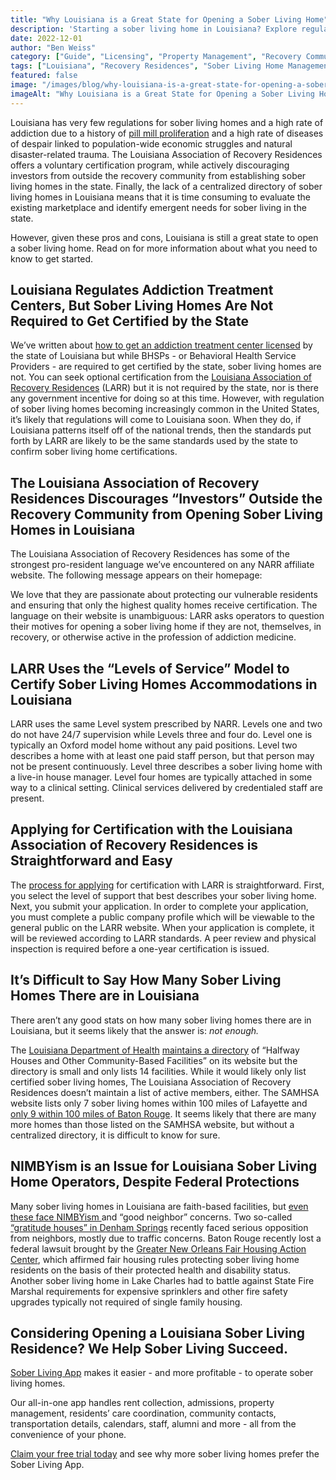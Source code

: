 ```yaml
---
title: "Why Louisiana is a Great State for Opening a Sober Living Home"
description: 'Starting a sober living home in Louisiana? Explore regulations & opportunities (as of late 2022) in this Sober Living App blog post.'
date: 2022-12-01
author: "Ben Weiss"
category: ["Guide", "Licensing", "Property Management", "Recovery Community", "Regulations", "Sober Living Management"]
tags: ["Louisiana", "Recovery Residences", "Sober Living Home Management", "State Certification", "State Licesning", "Louisiana Association Of Recovery Residences", "Narr", "Levels Of Service", "Samhsa", "Greater New Orleans Fair Housing Action Center", "Denham Springs", "Baton Rouge", "Lafayette"]
featured: false
image: "/images/blog/why-louisiana-is-a-great-state-for-opening-a-sober-living-home.jpg"
imageAlt: "Why Louisiana is a Great State for Opening a Sober Living Home"
---
```


Louisiana has very few regulations for sober living homes and a high rate of addiction due to a history of [pill mill proliferation](<https://www.kennedy.senate.gov/public/2021/11/icymi-a-simple-way-to-battle-the-opioid-crisis>) and a high rate of diseases of despair linked to population-wide economic struggles and natural disaster-related trauma. The Louisiana Association of Recovery Residences offers a voluntary certification program, while actively discouraging investors from outside the recovery community from establishing sober living homes in the state. Finally, the lack of a centralized directory of sober living homes in Louisiana means that it is time consuming to evaluate the existing marketplace and identify emergent needs for sober living in the state. 

However, given these pros and cons, Louisiana is still a great state to open a sober living home. Read on for more information about what you need to know to get started.

## Louisiana Regulates Addiction Treatment Centers, But Sober Living Homes Are Not Required to Get Certified by the State

We’ve written about [how to get an addiction treatment center licensed](<https://behavehealth.com/blog/2022/2/8/opening-an-addiction-treatment-center-in-louisiana-heres-what-you-need-to-knownbsp>) by the state of Louisiana but while BHSPs - or Behavioral Health Service Providers - are required to get certified by the state, sober living homes are not. You can seek optional certification from the [Louisiana Association of Recovery Residences](<http://larronline.org/>) (LARR) but it is not required by the state, nor is there any government incentive for doing so at this time. However, with regulation of sober living homes becoming increasingly common in the United States, it’s likely that regulations will come to Louisiana soon. When they do, if Louisiana patterns itself off of the national trends, then the standards put forth by LARR are likely to be the same standards used by the state to confirm sober living home certifications. 

## The Louisiana Association of Recovery Residences Discourages “Investors” Outside the Recovery Community from Opening Sober Living Homes in Louisiana 

The Louisiana Association of Recovery Residences has some of the strongest pro-resident language we’ve encountered on any NARR affiliate website. The following message appears on their homepage:

We love that they are passionate about protecting our vulnerable residents and ensuring that only the highest quality homes receive certification. The language on their website is unambiguous: LARR asks operators to question their motives for opening a sober living home if they are not, themselves, in recovery, or otherwise active in the profession of addiction medicine. 

## LARR Uses the “Levels of Service” Model to Certify Sober Living Homes Accommodations in Louisiana

LARR uses the same Level system prescribed by NARR. Levels one and two do not have 24/7 supervision while Levels three and four do. Level one is typically an Oxford model home without any paid positions. Level two describes a home with at least one paid staff person, but that person may not be present continuously. Level three describes a sober living home with a live-in house manager. Level four homes are typically attached in some way to a clinical setting. Clinical services delivered by credentialed staff are present.

## Applying for Certification with the Louisiana Association of Recovery Residences is Straightforward and Easy

The [process for applying](<http://larronline.org/louisiana-sober-living-certification/larr-application-process/>) for certification with LARR is straightforward. First, you select the level of support that best describes your sober living home. Next, you submit your application. In order to complete your application, you must complete a public company profile which will be viewable to the general public on the LARR website. When your application is complete, it will be reviewed according to LARR standards. A peer review and physical inspection is required before a one-year certification is issued.

## It’s Difficult to Say How Many Sober Living Homes There are in Louisiana

There aren’t any good stats on how many sober living homes there are in Louisiana, but it seems likely that the answer is: _not enough._

The [Louisiana Department of Health](<https://ldh.la.gov/>) [maintains a directory](<https://ldh.la.gov/index.cfm/directory/category/8?pn=1>) of “Halfway Houses and Other Community-Based Facilities” on its website but the directory is small and only lists 14 facilities. While it would likely only list certified sober living homes, The Louisiana Association of Recovery Residences doesn’t maintain a list of active members, either. The SAMHSA website lists only 7 sober living homes within 100 miles of Lafayette and [only 9 within 100 miles of Baton Rouge](<https://findtreatment.gov/results>). It seems likely that there are many more homes than those listed on the SAMHSA website, but without a centralized directory, it is difficult to know for sure. 

## NIMBYism is an Issue for Louisiana Sober Living Home Operators, Despite Federal Protections

Many sober living homes in Louisiana are faith-based facilities, but [even these face NIMBYism ](<https://www.theadvocate.com/acadiana/news/article_ef125ffe-6e4e-11eb-9349-2f59a9044603.html>)and “good neighbor” concerns. Two so-called [“gratitude houses” in Denham Springs](<https://www.theadvocate.com/baton_rouge/news/communities/livingston_tangipahoa/article_ca22019a-f4b6-11e8-870c-e36f4d9bbbe4.html>) recently faced serious opposition from neighbors, mostly due to traffic concerns. Baton Rouge recently lost a federal lawsuit brought by the [Greater New Orleans Fair Housing Action Center](<https://lafairhousing.org/>), which affirmed fair housing rules protecting sober living home residents on the basis of their protected health and disability status. Another sober living home in Lake Charles had to battle against State Fire Marshal requirements for expensive sprinklers and other fire safety upgrades typically not required of single family housing.

## Considering Opening a Louisiana Sober Living Residence? We Help Sober Living Succeed. 

[Sober Living App](<../../../../index.html>) makes it easier - and more profitable - to operate sober living homes. 

Our all-in-one app handles rent collection, admissions, property management, residents’ care coordination, community contacts, transportation details, calendars, staff, alumni and more - all from the convenience of your phone. 

[Claim your free trial today](<https://behavehealth.com/get-started>) and see why more sober living homes prefer the Sober Living App.
